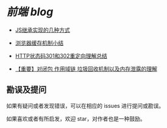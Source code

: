 # _前端 blog_

- [JS继承实现的几种方式](https://github.com/Ray1993/notes/issues/1)

- [浏览器缓存机制小结](https://github.com/Ray1993/notes/issues/2)

- [HTTP状态码301和302重定向理解总结](https://github.com/Ray1993/notes/issues/3)

- [【重要】对闭包 作用域链 垃圾回收机制以及内存泄露的理解](https://github.com/Ray1993/notes/issues/5)


## 勘误及提问

如果有疑问或者发现错误，可以在相应的 issues 进行提问或勘误。

如果喜欢或者有所启发，欢迎 star，对作者也是一种鼓励。
